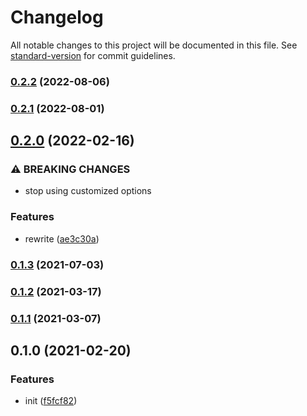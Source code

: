 # Changelog

All notable changes to this project will be documented in this file. See [standard-version](https://github.com/conventional-changelog/standard-version) for commit guidelines.

### [0.2.2](https://github.com/BlackGlory/pg-migrations/compare/v0.2.1...v0.2.2) (2022-08-06)

### [0.2.1](https://github.com/BlackGlory/pg-migrations/compare/v0.2.0...v0.2.1) (2022-08-01)

## [0.2.0](https://github.com/BlackGlory/pg-migrations/compare/v0.1.3...v0.2.0) (2022-02-16)


### ⚠ BREAKING CHANGES

* stop using customized options

### Features

* rewrite ([ae3c30a](https://github.com/BlackGlory/pg-migrations/commit/ae3c30a0cfd6014e95dbbd456309fc764e5c5f9d))

### [0.1.3](https://github.com/BlackGlory/pg-migrations/compare/v0.1.2...v0.1.3) (2021-07-03)

### [0.1.2](https://github.com/BlackGlory/pg-migrations/compare/v0.1.1...v0.1.2) (2021-03-17)

### [0.1.1](https://github.com/BlackGlory/pg-migrations/compare/v0.1.0...v0.1.1) (2021-03-07)

## 0.1.0 (2021-02-20)


### Features

* init ([f5fcf82](https://github.com/BlackGlory/pg-migrations/commit/f5fcf8206e11fa669b6f7b95c7f4ef718550898a))

